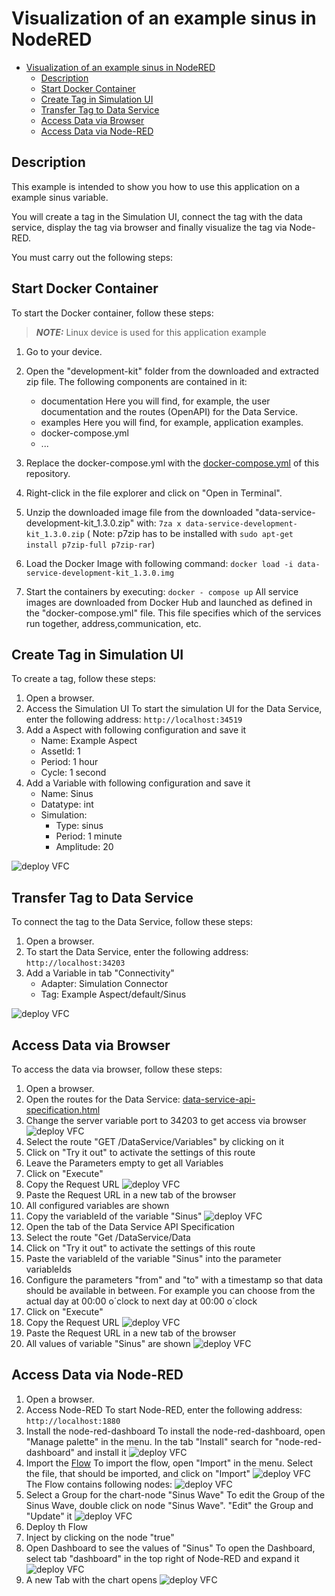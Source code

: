# Visualization of an example sinus in NodeRED

- [Visualization of an example sinus in NodeRED](#visualization-of-an-example-sinus-in-nodered)
  - [Description](#description)
  - [Start Docker Container](#start-docker-container)
  - [Create Tag in Simulation UI](#create-tag-in-simulation-ui)
  - [Transfer Tag to Data Service](#transfer-tag-to-data-service)
  - [Access Data via Browser](#access-data-via-browser)
  - [Access Data via Node-RED](#access-data-via-node-red)
  
## Description

This example is intended to show you how to use this application on a example sinus variable.

You will create a tag in the Simulation UI, connect the tag with the data service, display the tag via browser and finally visualize the tag via Node-RED.

You must carry out the following steps:

## Start Docker Container

To start the Docker container, follow these steps:

 > **_NOTE:_**  Linux device is used for this application example

1. Go to your device.
2. Open the "development-kit" folder from the downloaded and extracted zip file.
   The following components are contained in it:
   - documentation
     Here you will find, for example, the user documentation and the routes (OpenAPI) for the Data Service.
   - examples
     Here you will find, for example, application examples.
   - docker-compose.yml
   - ...
3. Replace the docker-compose.yml with the [docker-compose.yml](../docker-compose.yml) of this repository.
4. Right-click in the file explorer and click on "Open in Terminal".
5. Unzip the downloaded image file from the downloaded "data-service-development-kit_1.3.0.zip" with: `7za x data-service-development-kit_1.3.0.zip` ( Note: p7zip has to be installed with `sudo apt-get install p7zip-full p7zip-rar`)
6. Load the Docker Image with following command: `docker load -i data-service-development-kit_1.3.0.img`

7. Start the containers by executing: `docker - compose up`
   All service images are downloaded from Docker Hub and launched as defined in the "docker-compose.yml" file. This file specifies which of the services run together, address,communication, etc.

## Create Tag in Simulation UI

To create a tag, follow these steps:

1. Open a browser.
2. Access the Simulation UI
   To start the simulation UI for the Data Service, enter the following address: `http://localhost:34519`
3. Add a Aspect with following configuration and save it
    - Name: Example Aspect
    - AssetId: 1
    - Period: 1 hour
    - Cycle: 1 second
4. Add a Variable with following configuration and save it
   - Name: Sinus
   - Datatype: int
   - Simulation:
     - Type: sinus
     - Period: 1 minute
     - Amplitude: 20

![deploy VFC](../docs/graphics/aspect.png)

## Transfer Tag to Data Service

To connect the tag to the Data Service, follow these steps:

1. Open a browser.
2. To start the Data Service, enter the following address: `http://localhost:34203`
3. Add a Variable in tab "Connectivity"
   - Adapter: Simulation Connector
   - Tag: Example Aspect/default/Sinus

![deploy VFC](../docs/graphics/data_service.png)

## Access Data via Browser

To access the data via browser, follow these steps:

1. Open a browser.
2. Open the routes for the Data Service: [data-service-api-specification.html](./data-service-api-specification.html)
3. Change the server variable port to 34203 to get access via browser
   ![deploy VFC](../docs/graphics/api.png)
4. Select the route "GET /DataService/Variables" by clicking on it
5. Click on "Try it out" to activate the settings of this route
6. Leave the Parameters empty to get all Variables
7. Click on "Execute"
8. Copy the Request URL
   ![deploy VFC](../docs/graphics/api-get-variables.png)  
9. Paste the Request URL in a new tab of the browser
10. All configured variables are shown
11. Copy the variableId of the variable "Sinus"
   ![deploy VFC](../docs/graphics/api-browser-variables.png)
12. Open the tab of the Data Service API Specification
13. Select the route "Get /DataService/Data
14. Click on "Try it out" to activate the settings of this route
15. Paste the variableId of the variable "Sinus" into the parameter variableIds
16. Configure the parameters "from" and "to" with a timestamp so that data should be available in between. For example you can choose from the actual day at 00:00 o´clock to next day at 00:00 o´clock
17. Click on "Execute"
18. Copy the Request URL
    ![deploy VFC](../docs/graphics/api-get-data.png)
19. Paste the Request URL in a new tab of the browser
20. All values of variable "Sinus" are shown
    ![deploy VFC](../docs/graphics/api-browser-data.png)

## Access Data via Node-RED

1. Open a browser.
2. Access Node-RED
   To start Node-RED, enter the following address: `http://localhost:1880`
3. Install the node-red-dashboard
   To install the node-red-dashboard, open "Manage palette" in the menu. In the tab "Install" search for "node-red-dashboard" and install it
    ![deploy VFC](../docs/graphics/nodeRED-install.png)
4. Import the [Flow](../src/NodeRED/flows.json)
   To import the flow, open "Import" in the menu. Select the file, that should be imported, and click on "Import"
   ![deploy VFC](../docs/graphics/nodeRED-import.png)
   The Flow contains following nodes:
   ![deploy VFC](../docs/graphics/nodeRED-nodes.png)
5. Select a Group for the chart-node "Sinus Wave"
   To edit the Group of the Sinus Wave, double click on node "Sinus Wave". "Edit" the Group and "Update" it
   ![deploy VFC](../docs/graphics/nodeRED-chart-node.png)
6. Deploy th Flow
7. Inject by clicking on the node "true"
8. Open Dashboard to see the values of "Sinus"
   To open the Dashboard, select tab "dashboard" in the top right of Node-RED and expand it
   ![deploy VFC](../docs/graphics/nodeRED-deploy.png)
9. A new Tab with the chart opens
    ![deploy VFC](../docs/graphics/nodeRED-sinusWave.png)
